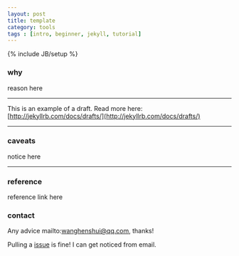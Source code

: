 ```yaml
---
layout: post
title: template
category: tools
tags : [intro, beginner, jekyll, tutorial]
---
```

{% include JB/setup %}
### why

reason here

---

This is an example of a draft. Read more here:
[http://jekyllrb.com/docs/drafts/](http://jekyllrb.com/docs/drafts/)

---
### caveats

notice here



---

### reference

reference link here



### contact

Any advice mailto:wanghenshui@qq.com, thanks! 

Pulling a [issue](https://github.com/wanghenshui/wanghenshui.github.io/issues/new) is fine! I can get noticed from email.


